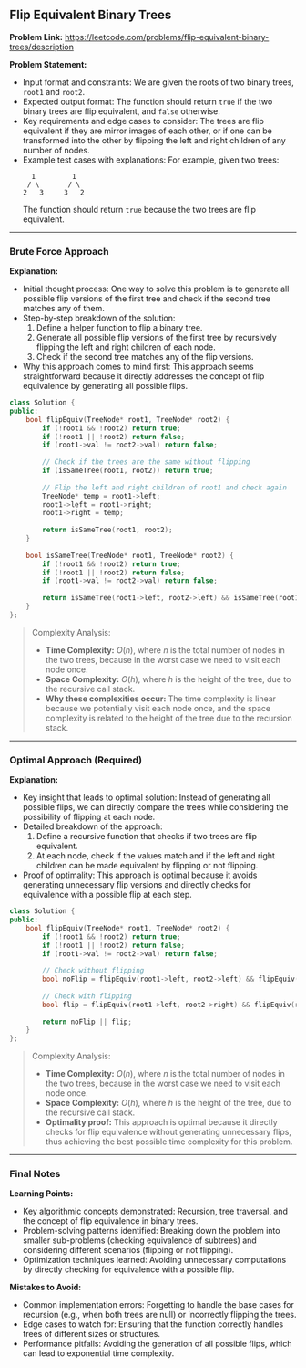 ## Flip Equivalent Binary Trees
**Problem Link:** https://leetcode.com/problems/flip-equivalent-binary-trees/description

**Problem Statement:**
- Input format and constraints: We are given the roots of two binary trees, `root1` and `root2`.
- Expected output format: The function should return `true` if the two binary trees are flip equivalent, and `false` otherwise.
- Key requirements and edge cases to consider: The trees are flip equivalent if they are mirror images of each other, or if one can be transformed into the other by flipping the left and right children of any number of nodes.
- Example test cases with explanations: For example, given two trees:
  ```
    1         1
   / \       / \
  2   3     3   2
  ```
  The function should return `true` because the two trees are flip equivalent.

---

### Brute Force Approach
**Explanation:**
- Initial thought process: One way to solve this problem is to generate all possible flip versions of the first tree and check if the second tree matches any of them.
- Step-by-step breakdown of the solution:
  1. Define a helper function to flip a binary tree.
  2. Generate all possible flip versions of the first tree by recursively flipping the left and right children of each node.
  3. Check if the second tree matches any of the flip versions.
- Why this approach comes to mind first: This approach seems straightforward because it directly addresses the concept of flip equivalence by generating all possible flips.

```cpp
class Solution {
public:
    bool flipEquiv(TreeNode* root1, TreeNode* root2) {
        if (!root1 && !root2) return true;
        if (!root1 || !root2) return false;
        if (root1->val != root2->val) return false;
        
        // Check if the trees are the same without flipping
        if (isSameTree(root1, root2)) return true;
        
        // Flip the left and right children of root1 and check again
        TreeNode* temp = root1->left;
        root1->left = root1->right;
        root1->right = temp;
        
        return isSameTree(root1, root2);
    }
    
    bool isSameTree(TreeNode* root1, TreeNode* root2) {
        if (!root1 && !root2) return true;
        if (!root1 || !root2) return false;
        if (root1->val != root2->val) return false;
        
        return isSameTree(root1->left, root2->left) && isSameTree(root1->right, root2->right);
    }
};
```

> Complexity Analysis:
> - **Time Complexity:** $O(n)$, where $n$ is the total number of nodes in the two trees, because in the worst case we need to visit each node once.
> - **Space Complexity:** $O(h)$, where $h$ is the height of the tree, due to the recursive call stack.
> - **Why these complexities occur:** The time complexity is linear because we potentially visit each node once, and the space complexity is related to the height of the tree due to the recursion stack.

---

### Optimal Approach (Required)
**Explanation:**
- Key insight that leads to optimal solution: Instead of generating all possible flips, we can directly compare the trees while considering the possibility of flipping at each node.
- Detailed breakdown of the approach:
  1. Define a recursive function that checks if two trees are flip equivalent.
  2. At each node, check if the values match and if the left and right children can be made equivalent by flipping or not flipping.
- Proof of optimality: This approach is optimal because it avoids generating unnecessary flip versions and directly checks for equivalence with a possible flip at each step.

```cpp
class Solution {
public:
    bool flipEquiv(TreeNode* root1, TreeNode* root2) {
        if (!root1 && !root2) return true;
        if (!root1 || !root2) return false;
        if (root1->val != root2->val) return false;
        
        // Check without flipping
        bool noFlip = flipEquiv(root1->left, root2->left) && flipEquiv(root1->right, root2->right);
        
        // Check with flipping
        bool flip = flipEquiv(root1->left, root2->right) && flipEquiv(root1->right, root2->left);
        
        return noFlip || flip;
    }
};
```

> Complexity Analysis:
> - **Time Complexity:** $O(n)$, where $n$ is the total number of nodes in the two trees, because in the worst case we need to visit each node once.
> - **Space Complexity:** $O(h)$, where $h$ is the height of the tree, due to the recursive call stack.
> - **Optimality proof:** This approach is optimal because it directly checks for flip equivalence without generating unnecessary flips, thus achieving the best possible time complexity for this problem.

---

### Final Notes

**Learning Points:**
- Key algorithmic concepts demonstrated: Recursion, tree traversal, and the concept of flip equivalence in binary trees.
- Problem-solving patterns identified: Breaking down the problem into smaller sub-problems (checking equivalence of subtrees) and considering different scenarios (flipping or not flipping).
- Optimization techniques learned: Avoiding unnecessary computations by directly checking for equivalence with a possible flip.

**Mistakes to Avoid:**
- Common implementation errors: Forgetting to handle the base cases for recursion (e.g., when both trees are null) or incorrectly flipping the trees.
- Edge cases to watch for: Ensuring that the function correctly handles trees of different sizes or structures.
- Performance pitfalls: Avoiding the generation of all possible flips, which can lead to exponential time complexity.